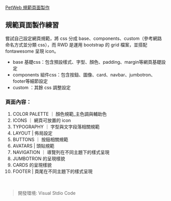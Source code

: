 [PetWeb 規範頁面製作](https://xjcalicia.github.io/Guideline_test/)
## 規範頁面製作練習
嘗試自己設定網頁規範，將 css 分成 base、components、custom（參考網路命名方式並分類 css），而 RWD 是運用 bootstrap 的 grid 檔案，並搭配 fontawesome 呈現 icon。
* base 基礎css：包含預設樣式、字型、顏色、padding、margin等網頁基礎設定
* components 組件css：包含按鈕、圖像、card、navbar、jumbotron、footer等細節設定
* custom ：其餘 css 調整設定
### 頁面內容：
1. COLOR PALETTE ｜ 顏色規範_主色調與輔助色
2. ICONS ｜ 網頁可放置的 icon
3. TYPOGRAPHY ｜ 字型與文字段落相關規範
4. LAYOUT | 佈局設定
5. BUTTONS ｜ 按鈕相關規範
6. AVATARS | 頭貼規範
7. NAVIGATION ｜ 導覽列在不同主題下的樣式呈現
8. JUMBOTRON 的呈現樣貌
9. CARDS 的呈現樣貌
10. FOOTER | 頁尾在不同主題下的樣式呈現
<br><br><br>
> 開發環境: Visual Stdio Code
